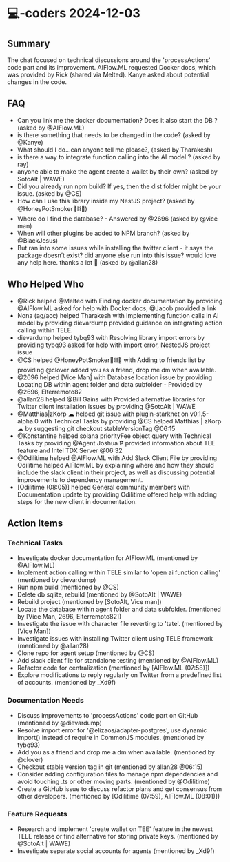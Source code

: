 # 💻-coders 2024-12-03

## Summary

The chat focused on technical discussions around the 'processActions' code part and its improvement. AIFlow.ML requested Docker docs, which was provided by Rick (shared via Melted). Kanye asked about potential changes in the code.

## FAQ

- Can you link me the docker documentation? Does it also start the DB ? (asked by @AIFlow.ML)
- is there something that needs to be changed in the code? (asked by @Kanye)
- What should I do...can anyone tell me please?, (asked by Tharakesh)
- is there a way to integrate function calling into the AI model ? (asked by ray)
- anyone able to make the agent create a wallet by their own? (asked by SotoAlt | WAWE)
- Did you already run npm build? If yes, then the dist folder might be your issue. (asked by @CS)
- How can I use this library inside my NestJS project? (asked by @HoneyPotSmoker🐻⛓🍯)
- Where do I find the database? - Answered by @2696 (asked by @vice man)
- When will other plugins be added to NPM branch? (asked by @BlackJesus)
- But ran into some issues while installing the twitter client - it says the package doesn’t exist? did anyone else run into this issue? would love any help here. thanks a lot 🫡 (asked by @allan28)

## Who Helped Who

- @Rick helped @Melted with Finding docker documentation by providing @AIFlow.ML asked for help with Docker docs, @Jacob provided a link
- Nona (ag/acc) helped Tharakesh with Implementing function calls in AI model by providing dievardump provided guidance on integrating action calling within TELE.
- dievardump helped tybq93 with Resolving library import errors by providing tybq93 asked for help with import error, NestedJS project issue
- @CS helped @HoneyPotSmoker🐻⛓🍯 with Adding to friends list by providing @clover added you as a friend, drop me dm when available.
- @2696 helped [Vice Man] with Database location issue by providing Locating DB within agent folder and data subfolder - Provided by @2696, Elterremoto82
- @allan28 helped @Bill Gains with Provided alternative libraries for Twitter client installation issues by providing @SotoAlt | WAWE
- @Matthias|zKorp ☁ helped git issue with plugin-starknet on v0.1.5-alpha.0 with Technical Tasks by providing @CS helped Matthias | zKorp ☁ by suggesting git checkout stableVersionTag @06:15
- @Konstantine helped solana priorityFee object query with Technical Tasks by providing @Agent Joshua ₱ provided information about TEE feature and Intel TDX Server @06:32
- @Odilitime helped @AIFlow.ML with Add Slack Client File by providing Odilitime helped AIFlow.ML by explaining where and how they should include the slack client in their project, as well as discussing potential improvements to dependency management.
- [Odilitime (08:05)] helped General community members with Documentation update by providing Odilitime offered help with adding steps for the new client in documentation.

## Action Items

### Technical Tasks

- Investigate docker documentation for AIFlow.ML (mentioned by @AIFlow.ML)
- Implement action calling within TELE similar to 'open ai function calling' (mentioned by dievardump)
- Run npm build (mentioned by @CS)
- Delete db sqlite, rebuild (mentioned by @SotoAlt | WAWE)
- Rebuild project (mentioned by [SotoAlt, Vice man])
- Locate the database within agent folder and data subfolder. (mentioned by [Vice Man, 2696, Elterremoto82])
- Investigate the issue with character file reverting to 'tate'. (mentioned by [Vice Man])
- Investigate issues with installing Twitter client using TELE framework (mentioned by @allan28)
- Clone repo for agent setup (mentioned by @CS)
- Add slack client file for standalone testing (mentioned by @AIFlow.ML)
- Refactor code for centralization (mentioned by [AIFlow.ML (07:58)])
- Explore modifications to reply regularly on Twitter from a predefined list of accounts. (mentioned by \_Xd9f)

### Documentation Needs

- Discuss improvements to 'processActions' code part on GitHub (mentioned by @dievardump)
- Resolve import error for '@elizaos/adapter-postgres', use dynamic import() instead of require in CommonJS modules. (mentioned by tybq93)
- Add you as a friend and drop me a dm when available. (mentioned by @clover)
- Checkout stable version tag in git (mentioned by allan28 @06:15)
- Consider adding configuration files to manage npm dependencies and avoid touching .ts or other moving parts. (mentioned by @Odilitime)
- Create a GitHub issue to discuss refactor plans and get consensus from other developers. (mentioned by [Odilitime (07:59), AIFlow.ML (08:01)])

### Feature Requests

- Research and implement 'create wallet on TEE' feature in the newest TELE release or find alternative for storing private keys. (mentioned by @SotoAlt | WAWE)
- Investigate separate social accounts for agents (mentioned by \_Xd9f)
